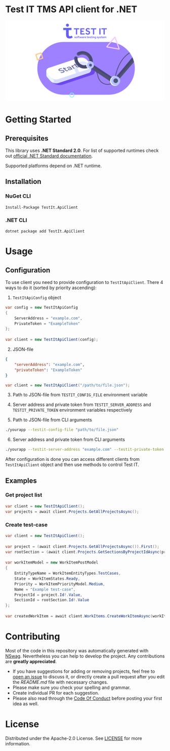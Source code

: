 # Test IT TMS API client for .NET
![Test IT](/images/banner.png)

# Getting Started

## Prerequisites
This library uses **.NET Standard 2.0**. For list of supported runtimes check out [official .NET Standard documentation](https://docs.microsoft.com/en-us/dotnet/standard/net-standard).

Supported platforms depend on .NET runtime.

## Installation

### NuGet CLI
```
Install-Package TestIt.ApiClient
```

### .NET CLI
```
dotnet package add TestIt.ApiClient
```

# Usage

## Configuration

To use client you need to provide configuration to `TestItApiClient`. There 4 ways to do it (sorted by priority ascending):

1. `TestItApiConfig` object
```cs
var config = new TestItApiConfig
{
    ServerAddress = "example.com",
    PrivateToken = "ExampleToken"
};

var client = new TestItApiClient(config);
```

2. JSON-file
```json
{
    "serverAddress": "example.com",
    "privateToken": "ExampleToken"
}
```
```cs
var client = new TestItApiClient("/path/to/file.json");
```

3. Path to JSON-file from `TESTIT_CONFIG_FILE` environment variable
4. Server address and private token from `TESTIT_SERVER_ADDRESS` and `TESTIT_PRIVATE_TOKEN` environment variables respectively

5. Path to JSON-file from CLI arguments
```bash
./yourapp --testit-config-file "path/to/file.json"
```

6. Server address and private token from CLI arguments
```bash
./yourapp --testit-server-address "example.com" --testit-private-token "ExampleToken"
```

After configuration is done you can access different clients from `TestItApiClient` object and then use methods to control Test IT.

## Examples

### Get project list
```cs
var client = new TestItApiClient();
var projects = await client.Projects.GetAllProjectsAsync();
```

### Create test-case
```cs
var client = new TestItApiClient();

var project = (await client.Projects.GetAllProjectsAsync()).First();
var rootSection = (await client.Projects.GetSectionsByProjectIdAsync(project.Id.ToString())).First();

var workItemModel = new WorkItemPostModel
{
    EntityTypeName = WorkItemEntityTypes.TestCases,
    State = WorkItemStates.Ready,
    Priority = WorkItemPriorityModel.Medium,
    Name = "Example test-case",
    ProjectId = project.Id!.Value,
    SectionId = rootSection.Id!.Value
};

var createdWorkItem = await client.WorkItems.CreateWorkItemAsync(workItemModel);
```

# Contributing

Most of the code in this repository was automatically generated with [NSwag](https://github.com/RicoSuter/NSwag).
Nevertheless you can help to develop the project. Any contributions are **greatly appreciated**.

* If you have suggestions for adding or removing projects, feel free to [open an issue](https://github.com/testit-tms/dotnet-rest-client/issues/new) to discuss it, or directly create a pull request after you edit the *README.md* file with necessary changes.
* Please make sure you check your spelling and grammar.
* Create individual PR for each suggestion.
* Please also read through the [Code Of Conduct](https://github.com/testit-tms/dotnet-rest-client/blob/master/CODE_OF_CONDUCT.md) before posting your first idea as well.

# License

Distributed under the Apache-2.0 License. See [LICENSE](https://github.com/testit-tms/dotnet-rest-client/blob/master/LICENSE.md) for more information.

